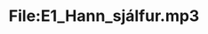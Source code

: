 ---
title: File:E1_Hann_sjálfur.mp3
recording of: Hann sjálfur.
reading speed: slow
speaker: E
license: CC0
---